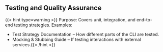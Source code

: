 ## Testing and Quality Assurance

{{< hint type=warning >}} Purpose: Covers unit, integration, and end-to-end testing strategies.
Examples:

* Test Strategy Documentation – How different parts of the CLI are tested.
* Mocking & Stubbing Guide – If testing interactions with external services.{{< /hint >}}
